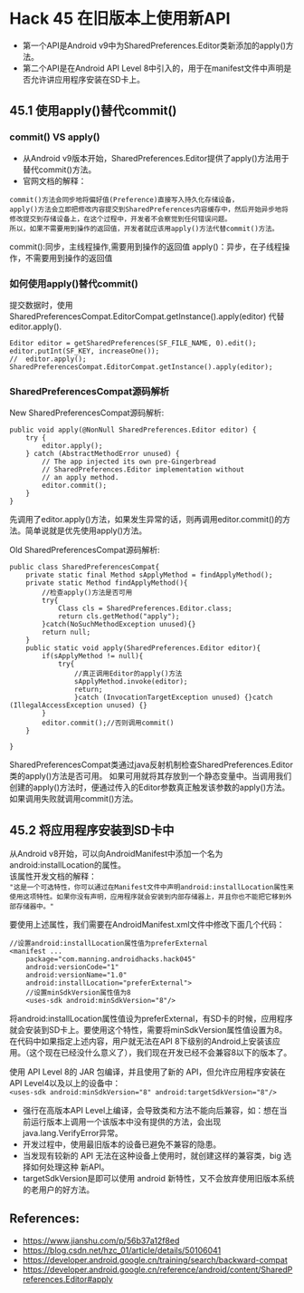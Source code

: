# Hack 45 在旧版本上使用新API
- 第一个API是Android v9中为SharedPreferences.Editor类新添加的apply()方法。 
- 第二个API是在Android API Level 8中引入的，用于在manifest文件中声明是否允许讲应用程序安装在SD卡上。

## 45.1 使用apply()替代commit()
### commit() VS apply() 
- 从Android v9版本开始，SharedPreferences.Editor提供了apply()方法用于替代commit()方法。 
- 官网文档的解释：
```
commit()方法会同步地将偏好值(Preference)直接写入持久化存储设备，  
apply()方法会立即把修改内容提交到SharedPreferences内容缓存中，然后开始异步地将修改提交到存储设备上，在这个过程中，开发者不会察觉到任何错误问题。  
所以，如果不需要用到操作的返回值，开发者就应该用apply()方法代替commit()方法。   
```
commit():同步，主线程操作,需要用到操作的返回值 
apply()：异步，在子线程操作，不需要用到操作的返回值   

### 如何使用apply()替代commit()
提交数据时，使用SharedPreferencesCompat.EditorCompat.getInstance().apply(editor) 代替 editor.apply().  

```
Editor editor = getSharedPreferences(SF_FILE_NAME, 0).edit();
editor.putInt(SF_KEY, increaseOne());
//  editor.apply();
SharedPreferencesCompat.EditorCompat.getInstance().apply(editor);
```
### SharedPreferencesCompat源码解析

New SharedPreferencesCompat源码解析:
```
public void apply(@NonNull SharedPreferences.Editor editor) {
    try {
        editor.apply();
    } catch (AbstractMethodError unused) {
        // The app injected its own pre-Gingerbread
        // SharedPreferences.Editor implementation without
        // an apply method.
        editor.commit();
    }
}
```
先调用了editor.apply()方法，如果发生异常的话，则再调用editor.commit()的方法。简单说就是优先使用apply()方法。

Old SharedPreferencesCompat源码解析:
```
public class SharedPreferencesCompat{
    private static final Method sApplyMethod = findApplyMethod();
    private static Method findApplyMethod(){
        //检查apply()方法是否可用
        try{
            Class cls = SharedPreferences.Editor.class;
            return cls.getMethod("apply");
        }catch(NoSuchMethodException unused){}
        return null;
    }
    public static void apply(SharedPreferences.Editor editor){
        if(sApplyMethod != null){
            try{
                //真正调用Editor的apply()方法
                sApplyMethod.invoke(editor);
                return;
                }catch (InvocationTargetException unused) {}catch (IllegalAccessException unused) {}
        }
        editor.commit();//否则调用commit()
    }

}
```
SharedPreferencesCompat类通过java反射机制检查SharedPreferences.Editor类的apply()方法是否可用。
如果可用就将其存放到一个静态变量中。当调用我们创建的apply()方法时，便通过传入的Editor参数真正触发该参数的apply()方法。如果调用失败就调用commit()方法。

## 45.2 将应用程序安装到SD卡中
从Android v8开始，可以向AndroidManifest中添加一个名为android:installLocation的属性。   
该属性开发文档的解释：   
`"这是一个可选特性，你可以通过在Manifest文件中声明android:installLocation属性来使用这项特性。如果你没有声明，应用程序就会安装到内部存储器上，并且你也不能把它移到外部存储器中。"`

要使用上述属性，我们需要在AndroidManifest.xml文件中修改下面几个代码：  
```
//设置android:installLocation属性值为preferExternal
<manifest ...
    package="com.manning.androidhacks.hack045"
    android:versionCode="1"
    android:versionName="1.0"
    android:installLocation="preferExternal">
    //设置minSdkVersion属性值为8
    <uses-sdk android:minSdkVersion="8"/>
```

将android:installLocation属性值设为preferExternal，有SD卡的时候，应用程序就会安装到SD卡上。要使用这个特性，需要将minSdkVersion属性值设置为8。在代码中如果指定上述内容，用户就无法在API 8下级别的Android上安装该应用。（这个现在已经没什么意义了），我们现在开发已经不会兼容8以下的版本了。    

使用 API Level 8的 JAR 包编译，并且使用了新的 API，但允许应用程序安装在 API Level4以及以上的设备中：   
`<uses-sdk android:minSdkVersion="8" android:targetSdkVersion="8"/>`

- 强行在高版本API Level上编译，会导致类和方法不能向后兼容，如：想在当前运行版本上调用一个该版本中没有提供的方法，会出现java.lang.VerifyError异常。  
- 开发过程中，使用最旧版本的设备已避免不兼容的隐患。  
- 当发现有较新的 API 无法在这种设备上使用时，就创建这样的兼容类，big 选择如何处理这种 新API。
- targetSdkVersion是即可以使用 android 新特性，又不会放弃使用旧版本系统的老用户的好方法。  

## References:
- https://www.jianshu.com/p/56b37a12f8ed
- https://blog.csdn.net/hzc_01/article/details/50106041
- https://developer.android.google.cn/training/search/backward-compat
- https://developer.android.google.cn/reference/android/content/SharedPreferences.Editor#apply